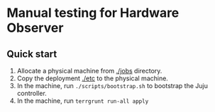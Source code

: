 # Manual testing for Hardware Observer

## Quick start

1. Allocate a physical machine from [./jobs](./jobs) directory.
2. Copy the deployment [./etc](./etc) to the physical machine.
3. In the machine, run `./scripts/bootstrap.sh` to bootstrap the Juju controller.
4. In the machine, run `terrgrunt run-all apply`
